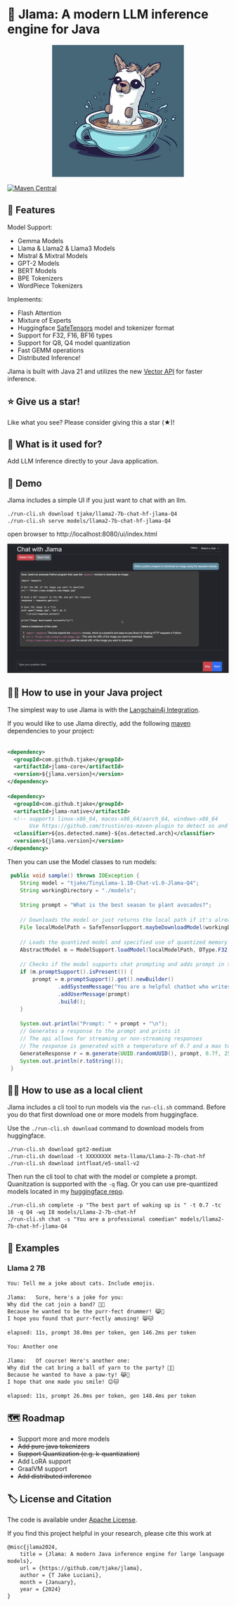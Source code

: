 # 🦙 Jlama: A modern LLM inference engine for Java

<p align="center">
  <img src="docs/jlama.jpg" width="300" height="300" alt="Cute Jlama">
</p>

[![Maven Central](https://maven-badges.herokuapp.com/maven-central/com.github.tjake/jlama-core/badge.svg)](https://maven-badges.herokuapp.com/maven-central/com.github.tjake/jlama-core)

## 🚀 Features

Model Support:
  * Gemma Models
  * Llama & Llama2 & Llama3 Models
  * Mistral & Mixtral Models
  * GPT-2 Models
  * BERT Models
  * BPE Tokenizers
  * WordPiece Tokenizers

Implements:
  * Flash Attention
  * Mixture of Experts
  * Huggingface [SafeTensors](https://github.com/huggingface/safetensors) model and tokenizer format
  * Support for F32, F16, BF16 types
  * Support for Q8, Q4 model quantization
  * Fast GEMM operations
  * Distributed Inference!

Jlama is built with Java 21 and utilizes the new [Vector API](https://openjdk.org/jeps/448) 
for faster inference.

## ⭐ Give us a star!

Like what you see? Please consider giving this a star (★)!

## 🤔 What is it used for? 

Add LLM Inference directly to your Java application.

## 🔬 Demo

Jlama includes a simple UI if you just want to chat with an llm.

```
./run-cli.sh download tjake/llama2-7b-chat-hf-jlama-Q4
./run-cli.sh serve models/llama2-7b-chat-hf-jlama-Q4

```
open browser to http://localhost:8080/ui/index.html

<p align="center">
  <img src="docs/demo.png" alt="Demo chat">
</p>

## 👨‍💻 How to use in your Java project

The simplest way to use Jlama is with the [Langchain4j Integration](https://github.com/langchain4j/langchain4j-examples/tree/main/jlama-examples).  

If you would like to use Jlama directly, add the following [maven](https://central.sonatype.com/artifact/com.github.tjake/jlama-core/) dependencies to your project:

```xml

<dependency>
  <groupId>com.github.tjake</groupId>
  <artifactId>jlama-core</artifactId>
  <version>${jlama.version}</version>
</dependency>

<dependency>
  <groupId>com.github.tjake</groupId>
  <artifactId>jlama-native</artifactId>
  <!-- supports linux-x86_64, macos-x86_64/aarch_64, windows-x86_64 
       Use https://github.com/trustin/os-maven-plugin to detect os and arch -->
  <classifier>${os.detected.name}-${os.detected.arch}</classifier>
  <version>${jlama.version}</version>
</dependency>

```

Then you can use the Model classes to run models:

```java
 public void sample() throws IOException {
    String model = "tjake/TinyLlama-1.1B-Chat-v1.0-Jlama-Q4";
    String workingDirectory = "./models";

    String prompt = "What is the best season to plant avocados?";

    // Downloads the model or just returns the local path if it's already downloaded
    File localModelPath = SafeTensorSupport.maybeDownloadModel(workingDirectory, model);

    // Loads the quantized model and specified use of quantized memory
    AbstractModel m = ModelSupport.loadModel(localModelPath, DType.F32, DType.I8);

    // Checks if the model supports chat prompting and adds prompt in the expected format for this model
    if (m.promptSupport().isPresent()) {
        prompt = m.promptSupport().get().newBuilder()
                .addSystemMessage("You are a helpful chatbot who writes short responses.")
                .addUserMessage(prompt)
                .build();
    }

    System.out.println("Prompt: " + prompt + "\n");
    // Generates a response to the prompt and prints it
    // The api allows for streaming or non-streaming responses
    // The response is generated with a temperature of 0.7 and a max token length of 256
    GenerateResponse r = m.generate(UUID.randomUUID(), prompt, 0.7f, 256, false, (s, f) -> System.out.print(s));
    System.out.println(r.toString());
 }
```

## 🕵️‍♀️ How to use as a local client
Jlama includes a cli tool to run models via the `run-cli.sh` command. 
Before you do that first download one or more models from huggingface.

Use the `./run-cli.sh download` command to download models from huggingface.

```shell
./run-cli.sh download gpt2-medium
./run-cli.sh download -t XXXXXXXX meta-llama/Llama-2-7b-chat-hf
./run-cli.sh download intfloat/e5-small-v2
```

Then run the cli tool to chat with the model or complete a prompt.
Quanitzation is supported with the `-q` flag. Or you can use pre-quantized models
located in my [huggingface repo](https://huggingface.co/tjake).

```shell
./run-cli.sh complete -p "The best part of waking up is " -t 0.7 -tc 16 -q Q4 -wq I8 models/Llama-2-7b-chat-hf
./run-cli.sh chat -s "You are a professional comedian" models/llama2-7b-chat-hf-jlama-Q4
```

## 🧪 Examples
### Llama 2 7B

```
You: Tell me a joke about cats. Include emojis.

Jlama:   Sure, here's a joke for you:
Why did the cat join a band? 🎸🐱
Because he wanted to be the purr-fect drummer! 😹🐾
I hope you found that purr-fectly amusing! 😸🐱

elapsed: 11s, prompt 38.0ms per token, gen 146.2ms per token

You: Another one

Jlama:   Of course! Here's another one:
Why did the cat bring a ball of yarn to the party? 🎉🧶
Because he wanted to have a paw-ty! 😹🎉
I hope that one made you smile! 😊🐱

elapsed: 11s, prompt 26.0ms per token, gen 148.4ms per token
```

## 🗺️ Roadmap

* Support more and more models
* <s>Add pure java tokenizers</s>
* <s>Support Quantization (e.g. k-quantization)</s>
* Add LoRA support
* GraalVM support
* <s>Add distributed inference</s>

## 🏷️ License and Citation

The code is available under [Apache License](./LICENSE).

If you find this project helpful in your research, please cite this work at

```
@misc{jlama2024,
    title = {Jlama: A modern Java inference engine for large language models},
    url = {https://github.com/tjake/jlama},
    author = {T Jake Luciani},
    month = {January},
    year = {2024}
}
```
